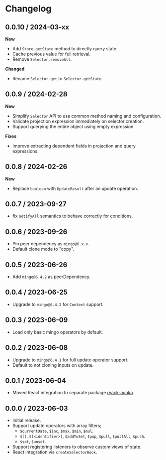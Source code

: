 # Changelog

## 0.0.10 / 2024-03-xx
**New**
- Add `Store.getState` method to directly query state.
- Cache previous value for full retrieval.
- Remove `Selector.removeAll`.

**Changed**
- Rename `Selector.get` to `Selector.getState`.

## 0.0.9 / 2024-02-28

**New**

- Simplify `Selector` API to use common method naming and configuration.
- Validate projection expression immediately on selector creation.
- Support querying the entire object using empty expression.

**Fixes**

- Improve extracting dependent fields in projection and query expressions.

## 0.0.8 / 2024-02-26

**New**

- Replace `boolean` with `UpdateResult` after an update operation.

## 0.0.7 / 2023-09-27

- fix `notifyAll` semantics to behave correctly for conditions.

## 0.0.6 / 2023-09-26

- Pin peer dependency as `mingo@6.x.x`.
- Default clone mode to "copy".

## 0.0.5 / 2023-06-26

- Add `mingo@6.4.2` as peerDependency.

## 0.0.4 / 2023-06-25

- Upgrade to `mingo@6.4.2` for `Context` support.

## 0.0.3 / 2023-06-09

- Load only basic mingo operators by default.

## 0.0.2 / 2023-06-08

- Upgrade to `mingo@6.4.1` for full update operator support.
- Default to not cloning inputs on update.

## 0.0.1 / 2023-06-04

- Moved React integration to separate package [reack-adaka](https://www.npmjs.com/package/react-adaka).

## 0.0.0 / 2023-06-03

- Initial release.
- Support update operators with array filters;
  - `$currentDate`, `$inc`, `$max`, `$min`, `$mul`.
  - `$[]`, `$[<identifier>]`, `$addToSet`, `$pop`, `$pull`, `$pullAll`, `$push`.
  - `$set`, `$unset`.
- Support registering listeners to observe custom views of state.
- React integration via `createSelectorHook`.
